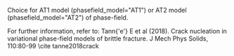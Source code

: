 Choice for AT1 model (phasefield_model="AT1") or AT2 model (phasefield_model="AT2") of phase-field.

For further information, refer to:
Tann{\'e'} E et al (2018). Crack nucleation in variational phase-field models of brittle fracture. J Mech Phys Solids, 110:80-99
\cite tanne2018crack
